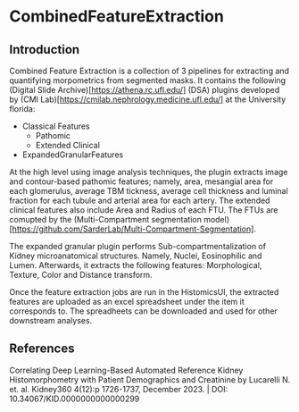 # CombinedFeatureExtraction


## Introduction

Combined Feature Extraction is a collection of 3 pipelines for extracting and quantifying morpometrics from segmented masks. It contains the following (Digital Slide Archive)[https://athena.rc.ufl.edu/] (DSA) plugins developed by (CMI Lab)[https://cmilab.nephrology.medicine.ufl.edu/] at the University florida:

- Classical Features
    - Pathomic
    - Extended Clinical
- ExpandedGranularFeatures

At the high level using image analysis techniques, the plugin extracts image and contour-based pathomic features; namely, area, mesangial area for each glomerulus, average TBM tickness, average cell thickness and luminal fraction for each tubule and arterial area for each artery. The extended clinical features also include Area and Radius of each FTU. The FTUs are comupted by the (Multi-Compartment segmentation model)[https://github.com/SarderLab/Multi-Compartment-Segmentation].

The expanded granular plugin performs Sub-compartmentalization of Kidney microanatomical structures. Namely, Nuclei, Eosinophilic and Lumen. Afterwards, it extracts the following features: Morphological, Texture, Color and Distance transform.

Once the feature extraction jobs are run in the HistomicsUI, the extracted features are uploaded as an excel spreadsheet under the item it corresponds to. The spreadheets can be downloaded and used for other downstream analyses.

## References

Correlating Deep Learning-Based Automated Reference Kidney Histomorphometry with Patient Demographics and Creatinine by Lucarelli N. et. al. Kidney360 4(12):p 1726-1737, December 2023. | DOI: 10.34067/KID.0000000000000299

